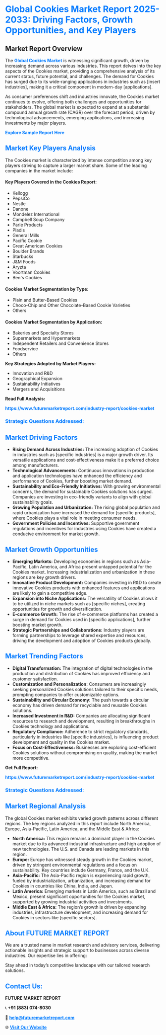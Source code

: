 <h1 style="color: #007BFF;">Global Cookies Market Report 2025-2033: Driving Factors, Growth Opportunities, and Key Players</h1>

<section id="overview">
<h2>Market Report Overview</h2>
<p>The <a href="https://www.futuremarketreport.com/industry-report/cookies-market" style="color: #007BFF; text-decoration: none;"><strong>Global Cookies Market</strong></a> is witnessing significant growth, driven by increasing demand across various industries. This report delves into the key aspects of the Cookies market, providing a comprehensive analysis of its current status, future potential, and challenges. The demand for Cookies has surged due to its wide-ranging applications in industries such as [insert industries], making it a critical component in modern-day [applications].</p>
<p>As consumer preferences shift and industries innovate, the Cookies market continues to evolve, offering both challenges and opportunities for stakeholders. The global market is expected to expand at a substantial compound annual growth rate (CAGR) over the forecast period, driven by technological advancements, emerging applications, and increasing investments by major players.</p>
</section>

<section id="overview">
<p><a href="https://www.futuremarketreport.com/request-sample/reportId=51225" style="color: #007BFF; text-decoration: none;"><strong>Explore Sample Report Here</strong></a></p>
</section>

<section id="key-players">
<h2 style="color: #007BFF;">Market Key Players Analysis</h2>
<p>The Cookies market is characterized by intense competition among key players striving to capture a larger market share. Some of the leading companies in the market include:</p>
<h4>Key Players Covered in the Cookies Report:</h4>
<ul><li>Kellogg</li><li>PepsiCo</li><li>Nestle</li><li>Danone</li><li>Mondelez International</li><li>Campbell Soup Company</li><li>Parle Products</li><li>Pladis</li><li>General Mills</li><li>Pacific Cookie</li><li>Great American Cookies</li><li>Boulder Brands</li><li>Starbucks</li><li>J&amp;M Foods</li><li>Aryzta</li><li>Voortman Cookies</li><li>Ben&#039;s Cookies</li></ul>
<h4>Cookies Market Segmentation by Type:</h4>
<ul><li>Plain and Butter-Based Cookies</li><li>Choco-Chip and Other Chocolate-Based Cookie Varieties</li><li>Others</li></ul>

<h4>Cookies Market Segmentation by Application:</h4>
<ul><li>Bakeries and Specialty Stores</li><li>Supermarkets and Hypermarkets</li><li>Independent Retailers and Convenience Stores</li><li>Foodservice</li><li>Others</li></ul>
<p><strong>Key Strategies Adopted by Market Players:</strong></p>
<ul>
<li>Innovation and R&D</li>
<li>Geographical Expansion</li>
<li>Sustainability Initiatives</li>
<li>Mergers and Acquisitions</li>
</ul>
</section>

<section>
<p><strong>Read Full Analysis: </strong></p><a href="https://www.futuremarketreport.com/industry-report/cookies-market" style="color: #007BFF; text-decoration: none;"><strong>https://www.futuremarketreport.com/industry-report/cookies-market</strong></a>
<h3 style="color: #007BFF;">Strategic Questions Addressed:</h3>
</section>

<section id="driving-factors">
<h2 style="color: #007BFF;">Market Driving Factors</h2>
<ul>
<li><strong>Rising Demand Across Industries:</strong> The increasing adoption of Cookies in industries such as [specific industries] is a major growth driver. Its versatile applications and cost-effectiveness make it a preferred choice among manufacturers.</li>
<li><strong>Technological Advancements:</strong> Continuous innovations in production and application technologies have enhanced the efficiency and performance of Cookies, further boosting market demand.</li>
<li><strong>Sustainability and Eco-Friendly Initiatives:</strong> With growing environmental concerns, the demand for sustainable Cookies solutions has surged. Companies are investing in eco-friendly variants to align with global sustainability goals.</li>
<li><strong>Growing Population and Urbanization:</strong> The rising global population and rapid urbanization have increased the demand for [specific products], where Cookies plays a vital role in meeting consumer needs.</li>
<li><strong>Government Policies and Incentives:</strong> Supportive government regulations and incentives for industries using Cookies have created a conducive environment for market growth.</li>
</ul>
</section>

<section id="growth-opportunities">
<h2 style="color: #007BFF;">Market Growth Opportunities</h2>
<ul>
<li><strong>Emerging Markets:</strong> Developing economies in regions such as Asia-Pacific, Latin America, and Africa present untapped potential for the Cookies market. Increasing industrialization and urbanization in these regions are key growth drivers.</li>
<li><strong>Innovative Product Development:</strong> Companies investing in R&D to create innovative Cookies products with enhanced features and applications are likely to gain a competitive edge.</li>
<li><strong>Expansion into Niche Applications:</strong> The versatility of Cookies allows it to be utilized in niche markets such as [specific niches], creating opportunities for growth and diversification.</li>
<li><strong>E-commerce Growth:</strong> The rise of e-commerce platforms has created a surge in demand for Cookies used in [specific applications], further boosting market growth.</li>
<li><strong>Strategic Partnerships and Collaborations:</strong> Industry players are forming partnerships to leverage shared expertise and resources, driving the development and adoption of Cookies products globally.</li>
</ul>
</section>

<section id="trending-factors">
<h2 style="color: #007BFF;">Market Trending Factors</h2>
<ul>
<li><strong>Digital Transformation:</strong> The integration of digital technologies in the production and distribution of Cookies has improved efficiency and customer satisfaction.</li>
<li><strong>Customization and Personalization:</strong> Consumers are increasingly seeking personalized Cookies solutions tailored to their specific needs, prompting companies to offer customizable options.</li>
<li><strong>Sustainability and Circular Economy:</strong> The push towards a circular economy has driven demand for recyclable and reusable Cookies solutions.</li>
<li><strong>Increased Investment in R&D:</strong> Companies are allocating significant resources to research and development, resulting in breakthroughs in Cookies technology and applications.</li>
<li><strong>Regulatory Compliance:</strong> Adherence to strict regulatory standards, particularly in industries like [specific industries], is influencing product development and quality in the Cookies market.</li>
<li><strong>Focus on Cost-Effectiveness:</strong> Businesses are exploring cost-efficient Cookies solutions without compromising on quality, making the market more competitive.</li>
</ul>
</section>

<section>
<p><strong>Get Full Report: </strong></p><a href="https://www.futuremarketreport.com/industry-report/cookies-market" style="color: #007BFF; text-decoration: none;"><strong>https://www.futuremarketreport.com/industry-report/cookies-market</strong></a>
<h3 style="color: #007BFF;">Strategic Questions Addressed:</h3>
</section>


<section id="regional-analysis">
<h2 style="color: #007BFF;">Market Regional Analysis</h2>
<p>The global Cookies market exhibits varied growth patterns across different regions. The key regions analyzed in this report include North America, Europe, Asia-Pacific, Latin America, and the Middle East & Africa:</p>
<ul>
<li><strong>North America:</strong> This region remains a dominant player in the Cookies market due to its advanced industrial infrastructure and high adoption of new technologies. The U.S. and Canada are leading markets in this region.</li>
<li><strong>Europe:</strong> Europe has witnessed steady growth in the Cookies market, driven by stringent environmental regulations and a focus on sustainability. Key countries include Germany, France, and the U.K.</li>
<li><strong>Asia-Pacific:</strong> The Asia-Pacific region is experiencing rapid growth, fueled by industrialization, urbanization, and increasing demand for Cookies in countries like China, India, and Japan.</li>
<li><strong>Latin America:</strong> Emerging markets in Latin America, such as Brazil and Mexico, present significant opportunities for the Cookies market, supported by growing industrial activities and investments.</li>
<li><strong>Middle East & Africa:</strong> The region’s growth is driven by expanding industries, infrastructure development, and increasing demand for Cookies in sectors like [specific sectors].</li>
</ul>
</section>

<footer>
<h2 style="color: #007BFF;">About FUTURE MARKET REPORT</h2>
<p>We are a trusted name in market research and advisory services, delivering actionable insights and strategic support to businesses across diverse industries. Our expertise lies in offering:</p>

<p>Stay ahead in today’s competitive landscape with our tailored research solutions.</p>

<h2 style="color: #007BFF;">Contact Us:</h2>
<p><strong>FUTURE MARKET REPORT</strong></p>
<p>📞 <strong>+91 (883) 074-8030</strong></p>
<p>📧 <strong><a href="mailto:help@futuremarketreport.com" style="color: #007BFF;">help@futuremarketreport.com</a></strong></p>
<p>🌐 <strong><a href="https://www.futuremarketreport.com/" style="color: #007BFF;">Visit Our Website</a></strong></p>
</footer>